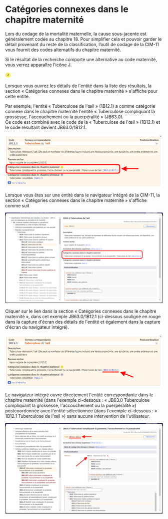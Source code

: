 ﻿# Catégories connexes dans le chapitre maternité

Lors du codage de la mortalité maternelle, la cause sous-jacente est généralement codée au chapitre 18. Pour simplifier cela et pouvoir garder le détail provenant du reste de la classification, l’outil de codage de la CIM-11 vous fournit des codes alternatifs du chapitre maternité.

Si le résultat de la recherche comporte une alternative au code maternité, vous verrez apparaître l'icône J.

![icône catégories liées dans le chapitre maternité](img/icon-ml-v4.png "Catégories liées dans le chapitre maternité")

Lorsque vous ouvrez les détails de l'entité dans la liste des résultats, la section « Catégories connexes dans le chapitre maternité » s'affiche pour cette entité.    

Par exemple, l'entité « Tuberculose de l'œil » (1B12.1) a comme catégorie connexe dans le chapitre maternité l'entité « Tuberculose compliquant la grossesse, l'accouchement ou la puerpéralité » (JB63.0).     
Ce code est combiné avec le code de la « Tuberculose de l'œil » (1B12.1) et le code résultant devient JB63.0/1B12.1.

![capture d'écran du lien de l'outil de codage pour les catégories connexes dans le chapitre maternité](img/browser-available-maternal-v4.png "Lien de l'outil de codage pour les catégories connexes dans le chapitre maternité")

Lorsque vous êtes sur une entité dans le navigateur intégré de la CIM-11, la section « Catégories connexes dans le chapitre maternité » s'affiche comme suit

![capture d'écran des catégories liées à l'outil de codage dans l'exemple de chapitre maternité](img/browser-available-maternal-integrated-v4.png "Catégories liées à l'outil de codage dans l'exemple de chapitre maternité")

Cliquer sur le lien dans la section « Catégories connexes dans le chapitre maternité », dans cet exemple JB63.0/1B12.1 (ci-dessous souligné en rouge dans la capture d'écran des détails de l'entité et également dans la capture d'écran du navigateur intégré).

![capture d'écran du lien de l'outil de codage pour les catégories connexes dans le lien du chapitre maternité](img/browser-available-maternal-link-v4.png "Lien de l'outil de codage pour les catégories connexes dans le lien du chapitre maternité")

Le navigateur intégré ouvre directement l'entité correspondante dans le chapitre maternité (dans l'exemple ci-dessous : « JB63.0 Tuberculose compliquant la grossesse, l'accouchement ou la puerpéralité ») postcoordonnée avec l'entité sélectionnée (dans l'exemple ci-dessous : « 1B12.1 Tuberculose de l'œil ») sans aucune intervention de l'utilisateur.

![capture d'écran de l'outil de codage des catégories connexes dans l'exemple de chapitre maternité](img/maternal-v4.png "Outil de codage des catégories connexes dans l'exemple de chapitre maternité")

